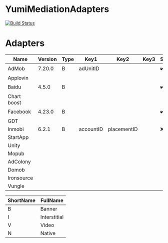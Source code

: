 # YumiMediationAdapters

[![Build Status](https://travis-ci.com/yumimobi/YumiMediationAdapters-iOS.svg?token=zqqszx67cUwq3jc4kCzH&branch=master)](https://travis-ci.com/yumimobi/YumiMediationAdapters-iOS)

# Adapters

| Name        | Version | Type    | Key1      | Key2        | Key3 | SmartAdSize |
| ----------- | ------- | ------- | --------- | ----------- | :--: | ----------- |
| AdMob       | 7.20.0  | B | adUnitID  |             |      | ✔️          |
| Applovin    |         |         |           |             |      |             |
| Baidu       |     4.5.0    |  B       |           |             |      |           ✔️  |
| Chart boost |         |         |           |             |      |             |
| Facebook    |    4.23.0    |  B       |           |             |      |          ✔️   |
| GDT         |         |         |           |             |      |             |
| Inmobi      | 6.2.1   | B | accountID | placementID |      | ❌           |
| StartApp    |         |         |           |             |      |             |
| Unity       |         |         |           |             |      |             |
| Mopub       |         |         |           |             |      |             |
| AdColony    |         |         |           |             |      |             |
| Domob       |         |         |           |             |      |             |
| Ironsource  |         |         |           |             |      |             |
| Vungle      |         |         |           |             |      |             |

| ShortName | FullName     |
| --------- | ------------ |
| B         | Banner       |
| I         | Interstitial |
| V         | Video        |
| N         | Native       |
